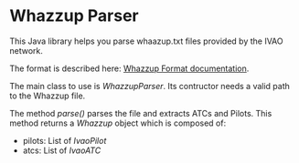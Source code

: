 # Whazzup Parser

This Java library helps you parse whaazup.txt files provided by the IVAO network.

The format is described here: [Whazzup Format documentation](https://doc.ivao.aero/apidocumentation:whazzup:fileformat).

The main class to use is _WhazzupParser_.
Its contructor needs a valid path to the Whazzup file.

The method *parse()* parses the file and extracts ATCs and Pilots.
This method returns a *Whazzup* object which is composed of:
* pilots: List of *IvaoPilot*
* atcs: List of *IvaoATC*

